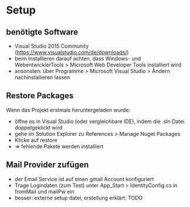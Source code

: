 # Setup
## benötigte Software
- Visual Studio 2015 Community (https://www.visualstudio.com/de/downloads/)
- beim Installieren darauf achten, dass Windows- und WebentwicklerTools > Microsoft Web Developer Tools installiert wird
- ansonsten: über Programme > Microsoft Visual Studio > Ändern nachinstallieren lassen

## Restore Packages
Wenn das Projekt erstmals heruntergeladen wurde: 
- öffne es in Visual Studio (oder vergleichbare IDE), indem die .sln Datei doppelgeklickt wird
- gehe im Solution Explorer zu References > Manage Nuget Packages 
- Klicke auf restore
- => fehlende Pakete werden installiert

## Mail Provider zufügen
- der Email Service ist auf einen gmail Account konfiguriert
- Trage Logindaten (zum Test) unter App_Start > IdentityConfig.cs in fromMail und mailPw ein
- besser: externe setup datei, erstellung erklärt: TODO
